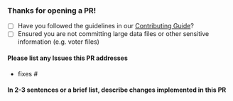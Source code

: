 ### Thanks for opening a PR!

* [ ] Have you followed the guidelines in our [Contributing Guide](https://github.com/RPVote/eiCompare/blob/master/CONTRIBUTING.md)?
* [ ] Ensured you are not committing large data files or other sensitive information (e.g. voter files)

#### Please list any Issues this PR addresses

- fixes #

#### In 2-3 sentences or a brief list, describe changes implemented in this PR

